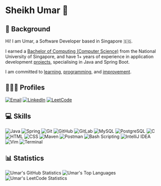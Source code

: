 # Sheikh Umar 👋

## 💫 Background
Hi!
I am Umar, a Software Developer based in Singapore 🇸🇬.

I earned a [Bachelor of Computing (Computer Science)](https://github.com/shumarb/coursework) from the National University of Singapore,
and have 1+ years of experience in application development [projects](https://github.com/shumarb/projects),
specialising in Java and Spring Boot.

I am committed to [learning](https://github.com/shumarb/learning),
[programming](https://github.com/shumarb/programming),
and [improvement](https://github.com/shumarb/improvement).

## 👨🏻‍💻 Profiles
[![Email](https://go-skill-icons.vercel.app/api/icons?i=outlook)](mailto:shumarb@outlook.com "Email")
[![LinkedIn](https://go-skill-icons.vercel.app/api/icons?i=linkedin)](https://www.linkedin.com/in/shumarb/ "LinkedIn")
[![LeetCode](https://go-skill-icons.vercel.app/api/icons?i=leetcode)](https://leetcode.com/u/shumarb/ "LeetCode")

## 💻 Skills
![Java](https://go-skill-icons.vercel.app/api/icons?i=java "Java")
![Spring](https://go-skill-icons.vercel.app/api/icons?i=spring "Spring")
![Git](https://go-skill-icons.vercel.app/api/icons?i=git "Git")
![GitHub](https://go-skill-icons.vercel.app/api/icons?i=github "GitHub")
![GitLab](https://go-skill-icons.vercel.app/api/icons?i=gitlab "GitLab")
![MySQL](https://go-skill-icons.vercel.app/api/icons?i=mysql "MySQL")
![PostgreSQL](https://go-skill-icons.vercel.app/api/icons?i=postgresql "PostgreSQL")
![C](https://go-skill-icons.vercel.app/api/icons?i=c "C")
![HTML](https://go-skill-icons.vercel.app/api/icons?i=html "HTML")
![CSS](https://go-skill-icons.vercel.app/api/icons?i=css "CSS")
![Maven](https://go-skill-icons.vercel.app/api/icons?i=maven "Maven")
![Postman](https://go-skill-icons.vercel.app/api/icons?i=postman "Postman")
![Bash Scripting](https://go-skill-icons.vercel.app/api/icons?i=bash "Bash Scripting")
![](https://go-skill-icons.vercel.app/api/icons?i=idea "IntelliJ IDEA")
![](https://go-skill-icons.vercel.app/api/icons?i=vim "Vim")
![](https://go-skill-icons.vercel.app/api/icons?i=terminal "Terminal")


## 📊 Statistics
![Umar's GitHub Statistics](https://github-readme-stats.vercel.app/api?username=shumarb&theme=github_dark&show_icons=true)
![Umar's Top Languages](https://github-readme-stats.vercel.app/api/top-langs/?username=shumarb&layout=compact&theme=github_dark)
![Umar's LeetCode Statistics](https://leetcard.jacoblin.cool/shumarb?theme=dark)